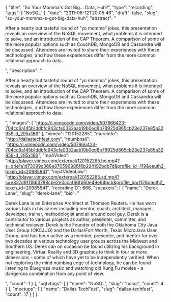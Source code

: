 {
  "title": "So Your Momma's Got Big... Data, Huh?",
  "type": "recording",
  "tags": [
    "NoSQL"
  ],
  "date": "2011-08-12T20:05:46",
  "draft": false,
  "slug": "so-your-momma-s-got-big-data-huh",
  "abstract": "<p>After a hearty but tasteful round of \"yo momma\" jokes, this presentation reveals an overview of the NoSQL movement, what problems it is intended to solve, and an introduction of the CAP Theorem. A comparison of some of the more popular options such as CouchDB, MongoDB and Cassandra will be discussed. Attendees are invited to share their experiences with these technologies, and how these experiences differ from the more common relational approach to data.</p>",
  "description": "<p>After a hearty but tasteful round of \"yo momma\" jokes, this presentation reveals an overview of the NoSQL movement, what problems it is intended to solve, and an introduction of the CAP Theorem. A comparison of some of the more popular options such as CouchDB, MongoDB and Cassandra will be discussed. Attendees are invited to share their experiences with these technologies, and how these experiences differ from the more common relational approach to data.</p>",
  "images": [
    "https://i.vimeocdn.com/video/507866423-704cc6a145b1ddbfc943cfa0332aab19b0ed8b78925d865cb23e237e85a32959-d_295x166"
  ],
  "vimeo": "120152285",
  "moreinfo": "http://dallastechfest.com",
  "thumbnail": "https://i.vimeocdn.com/video/507866423-704cc6a145b1ddbfc943cfa0332aab19b0ed8b78925d865cb23e237e85a32959-d_295x166",
  "mp4Video": "http://player.vimeo.com/external/120152285.hd.mp4?s=d4e1a1d73099c368e070596986f6b224192bdb7d&profile_id=119&oauth2_token_id=20985841",
  "mp4VideoLow": "http://player.vimeo.com/external/120152285.sd.mp4?s=e337d9111863788cbe2e0ccaf66fb60e49e94bcb&profile_id=112&oauth2_token_id=20985841",
  "recordingID": 666,
  "speakers": [
    {
      "name": "Derek Lane",
      "slug": "derek-lane",
      "bio": "<p>Derek Lane is an Enterprise Architect at Thomson Reuters. He has worn various hats in his career including mentor, coach, architect, manager, developer, trainer, methodologist and all around cool guy. Derek is a contributor to various projects as author, presenter, committer, and technical reviewer. Derek is the Founder of both the Oklahoma City Java User Group (OKCJUG) and the Dallas/Fort Worth, Texas MicroJava User Group; and has been active as a member, presenter, and mentor for over two decades at various technology user groups across the Midwest and Southern US. Derek can on occasion be found utilizing his background in engineering, Virtual Reality and 3D graphics to think in four or more dimensions - some of which have yet to be independently verified. When not exploring the mind numbing edge of technology, he can be found listening to Bluegrass music and watching old Kung Fu movies - a dangerous combination from any point of view.</p>",
      "count": 1
    }
  ],
  "ugtvtags": [
    {
      "name": "NoSQL",
      "slug": "nosql",
      "count": 4
    }
  ],
  "meetups": [
    {
      "name": "Dallas TechFest",
      "slug": "dallas-techfest",
      "count": 17
    }
  ]
}